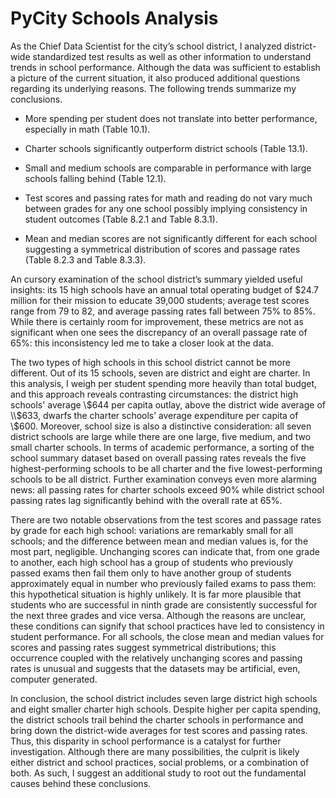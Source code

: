 # PyCity Schools Analysis

As the Chief Data Scientist for the city’s school district, I analyzed district-wide standardized test results as well as other information to understand trends in school performance.  Although the data was sufficient to establish a picture of the current situation, it also produced additional questions regarding its underlying reasons.  The following trends summarize my conclusions.

-	More spending per student does not translate into better performance, especially in math (Table 10.1).

-	Charter schools significantly outperform district schools (Table 13.1).  

-	Small and medium schools are comparable in performance with large schools falling behind (Table 12.1).

-	Test scores and passing rates for math and reading do not vary much between grades for any one school possibly implying consistency in student outcomes (Table 8.2.1 and Table 8.3.1).

-	Mean and median scores are not significantly different for each school suggesting a symmetrical distribution of scores and passage rates (Table 8.2.3 and Table 8.3.3).

An cursory examination of the school district’s summary yielded useful insights: its 15 high schools have an annual total operating budget of \$24.7 million for their mission to educate 39,000 students; average test scores range from 79 to 82, and average passing rates fall between 75\% to 85\%.  While there is certainly room for improvement, these metrics are not as significant when one sees the discrepancy of an overall passage rate of 65\%: this inconsistency led me to take a closer look at the data.

The two types of high schools in this school district cannot be more different.  Out of its 15 schools, seven are district and eight are charter.  In this analysis, I weigh per student spending more heavily than total budget, and this approach reveals contrasting circumstances:  the district high schools' average \\$644 per capita outlay, above the district wide average of \\$633, dwarfs the charter schools’ average expenditure per capita of \\$600.  Moreover, school size is also a distinctive consideration: all seven district schools are large while there are one large, five medium, and two small charter schools.  In terms of academic performance, a sorting of the school summary dataset based on overall passing rates reveals the five highest-performing schools to be all charter and the five lowest-performing schools to be all district.  Further examination conveys even more alarming news: all passing rates for charter schools exceed 90\% while district school passing rates lag significantly behind with the overall rate at 65\%.

There are two notable observations from the test scores and passage rates by grade for each high school: variations are remarkably small for all schools; and the difference between mean and median values is, for the most part, negligible.  Unchanging scores can indicate that, from one grade to another, each high school has a group of students who previously passed exams then fail them only to have another group of students approximately equal in number who previously failed exams to pass them: this hypothetical situation is highly unlikely.  It is far more plausible that students who are successful in ninth grade are consistently successful for the next three grades and vice versa.  Although the reasons are unclear, these conditions can signify that school practices have led to consistency in student performance.  For all schools, the close mean and median values for scores and passing rates suggest symmetrical distributions; this occurrence coupled with the relatively unchanging scores and passing rates is unusual and suggests that the datasets may be artificial, even, computer generated.

In conclusion, the school district includes seven large district high schools and eight smaller charter high schools.  Despite higher per capita spending, the district schools trail behind the charter schools in performance and bring down the district-wide averages for test scores and passing rates.  Thus, this disparity in school performance is a catalyst for further investigation.  Although there are many possibilities, the culprit is likely either district and school practices, social problems, or a combination of both.  As such, I suggest an additional study to root out the fundamental causes behind these conclusions.

